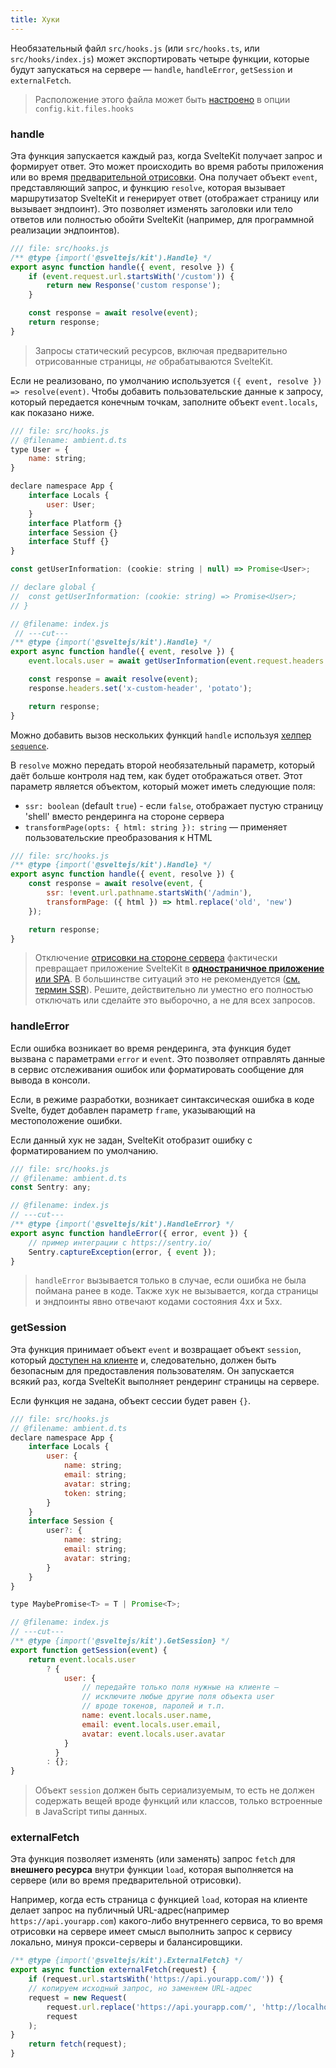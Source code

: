 ```yaml
---
title: Хуки
---
```


Необязательный файл `src/hooks.js` (или `src/hooks.ts`, или `src/hooks/index.js`) может экспортировать четыре функции, которые будут запускаться на сервере — `handle`, `handleError`, `getSession` и `externalFetch`.

> Расположение этого файла может быть [настроено](#konfiguracziya-files) в опции `config.kit.files.hooks`

### handle

Эта функция запускается каждый раз, когда SvelteKit получает запрос и формирует ответ. Это может происходить во время работы приложения или во время [предварительной отрисовки](#parametry-straniczy-prerender). Она получает объект `event`, представляющий запрос, и функцию `resolve`, которая вызывает маршрутизатор SvelteKit и генерирует ответ (отображает страницу или вызывает эндпоинт). Это позволяет изменять заголовки или тело ответов или полностью обойти SvelteKit (например, для программной реализации эндпоинтов).

```js
/// file: src/hooks.js
/** @type {import('@sveltejs/kit').Handle} */
export async function handle({ event, resolve }) {
	if (event.request.url.startsWith('/custom')) {
		return new Response('custom response');
	}

	const response = await resolve(event);
	return response;
}
```

> Запросы статический ресурсов, включая предварительно отрисованные страницы, _не_ обрабатываются SvelteKit.

Если не реализовано, по умолчанию используется `({ event, resolve }) => resolve(event)`. Чтобы добавить пользовательские данные к запросу, который передается конечным точкам, заполните объект `event.locals`, как показано ниже.

```js
/// file: src/hooks.js
// @filename: ambient.d.ts
type User = {
	name: string;
}

declare namespace App {
 	interface Locals {
 		user: User;
 	}
 	interface Platform {}
 	interface Session {}
 	interface Stuff {}
}

const getUserInformation: (cookie: string | null) => Promise<User>;

// declare global {
// 	const getUserInformation: (cookie: string) => Promise<User>;
// }

// @filename: index.js
 // ---cut---
/** @type {import('@sveltejs/kit').Handle} */
export async function handle({ event, resolve }) {
 	event.locals.user = await getUserInformation(event.request.headers.get('cookie'));

	const response = await resolve(event);
	response.headers.set('x-custom-header', 'potato');

	return response;
}
```

Можно добавить вызов нескольких функций `handle` используя [хелпер `sequence`](#moduli-sveltejs-kit-hooks).

В `resolve` можно передать второй необязательный параметр, который даёт больше контроля над тем, как будет отображаться ответ. Этот параметр является объектом, который может иметь следующие поля:

- `ssr: boolean` (default `true`) - если `false`, отображает пустую страницу 'shell' вместо рендеринга на стороне сервера
- `transformPage(opts: { html: string }): string` — применяет пользовательские преобразования к HTML

```js
/// file: src/hooks.js
/** @type {import('@sveltejs/kit').Handle} */
export async function handle({ event, resolve }) {
 	const response = await resolve(event, {
 		ssr: !event.url.pathname.startsWith('/admin'),
 		transformPage: ({ html }) => html.replace('old', 'new')
 	});

 	return response;
}
 ```

> Отключение [отрисовки на стороне сервера](#prilozhenie-ssr) фактически превращает приложение SvelteKit в [**одностраничное приложение** или SPA](#prilozhenie-csr-and-spa). В большинстве ситуаций это не рекомендуется ([см. термин SSR](#prilozhenie-ssr)). Решите, действительно ли уместно его полностью отключать или сделайте это выборочно, а не для всех запросов.

### handleError

Если ошибка возникает во время рендеринга, эта функция будет вызвана с параметрами `error` и `event`. Это позволяет отправлять данные в сервис отслеживания ошибок или форматировать сообщение для вывода в консоли.

Если, в режиме разработки, возникает синтаксическая ошибка в коде Svelte, будет добавлен параметр `frame`, указывающий на местоположение ошибки.

Если данный хук не задан, SvelteKit отобразит ошибку с форматированием по умолчанию.

```js
/// file: src/hooks.js
// @filename: ambient.d.ts
const Sentry: any;

// @filename: index.js
// ---cut---
/** @type {import('@sveltejs/kit').HandleError} */
export async function handleError({ error, event }) {
	// пример интеграции с https://sentry.io/
	Sentry.captureException(error, { event });
}
```

> `handleError` вызывается только в случае, если ошибка не была поймана ранее в коде. Также хук не вызывается, когда страницы и эндпоинты явно отвечают кодами состояния 4xx и 5xx.


### getSession

Эта функция принимает объект `event` и возвращает объект `session`, который [доступен на клиенте](#moduli-$app-stores) и, следовательно, должен быть безопасным для предоставления пользователям. Он запускается всякий раз, когда SvelteKit выполняет рендеринг страницы на сервере.

Если функция не задана, объект сессии будет равен `{}`.

```js
/// file: src/hooks.js
// @filename: ambient.d.ts
declare namespace App {
	interface Locals {
		user: {
			name: string;
			email: string;
			avatar: string;
			token: string;
		}
	}
	interface Session {
		user?: {
			name: string;
			email: string;
			avatar: string;
		}
	}
}

type MaybePromise<T> = T | Promise<T>;

// @filename: index.js
// ---cut---
/** @type {import('@sveltejs/kit').GetSession} */
export function getSession(event) {
 	return event.locals.user
 		? {
			user: {
				// передайте только поля нужные на клиенте —
				// исключите любые другие поля объекта user
				// вроде токенов, паролей и т.п.
				name: event.locals.user.name,
				email: event.locals.user.email,
				avatar: event.locals.user.avatar
			}
 		  }
 		: {};
}
```

> Объект `session` должен быть сериализуемым, то есть не должен содержать вещей вроде функций или классов, только встроенные в JavaScript типы данных.


### externalFetch

Эта функция позволяет изменять (или заменять) запрос `fetch` для **внешнего ресурса** внутри функции `load`, которая выполняется на сервере (или во время предварительной отрисовки).

Например, когда есть страница с функцией `load`, которая на клиенте делает запрос на публичный URL-адрес(например `https://api.yourapp.com`) какого-либо внутреннего сервиса, то во время отрисовки на сервере имеет смысл выполнить запрос к сервису локально, минуя прокси-серверы и балансировщики.

```js
/** @type {import('@sveltejs/kit').ExternalFetch} */
export async function externalFetch(request) {
	if (request.url.startsWith('https://api.yourapp.com/')) {
	// копируем исходный запрос, но заменяем URL-адрес
	request = new Request(
		request.url.replace('https://api.yourapp.com/', 'http://localhost:9999/'),
		request
	);
}
	return fetch(request);
}
```